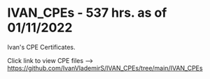 # IVAN_CPEs - 537 hrs. as of 01/11/2022
Ivan's CPE Certificates. 

Click link to view CPE files --> https://github.com/IvanVlademirS/IVAN_CPEs/tree/main/IVAN_CPEs

